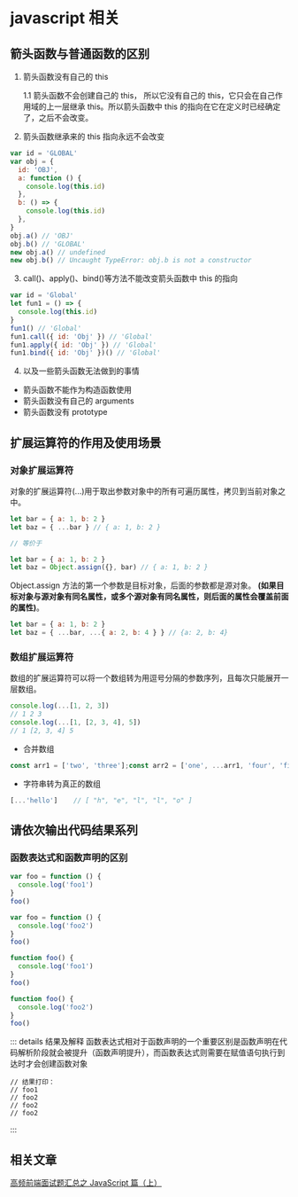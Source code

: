 # javascript 相关

## 箭头函数与普通函数的区别

1. 箭头函数没有自己的 this

   1.1 箭头函数不会创建自己的 this， 所以它没有自己的 this，它只会在自己作用域的上一层继承 this。所以箭头函数中 this 的指向在它在定义时已经确定了，之后不会改变。

2. 箭头函数继承来的 this 指向永远不会改变

```js
var id = 'GLOBAL'
var obj = {
  id: 'OBJ',
  a: function () {
    console.log(this.id)
  },
  b: () => {
    console.log(this.id)
  },
}
obj.a() // 'OBJ'
obj.b() // 'GLOBAL'
new obj.a() // undefined
new obj.b() // Uncaught TypeError: obj.b is not a constructor
```

3. call()、apply()、bind()等方法不能改变箭头函数中 this 的指向

```js
var id = 'Global'
let fun1 = () => {
  console.log(this.id)
}
fun1() // 'Global'
fun1.call({ id: 'Obj' }) // 'Global'
fun1.apply({ id: 'Obj' }) // 'Global'
fun1.bind({ id: 'Obj' })() // 'Global'
```

4. 以及一些箭头函数无法做到的事情

- 箭头函数不能作为构造函数使用
- 箭头函数没有自己的 arguments
- 箭头函数没有 prototype

## 扩展运算符的作用及使用场景

### 对象扩展运算符

对象的扩展运算符(...)用于取出参数对象中的所有可遍历属性，拷贝到当前对象之中。

```js
let bar = { a: 1, b: 2 }
let baz = { ...bar } // { a: 1, b: 2 }

// 等价于

let bar = { a: 1, b: 2 }
let baz = Object.assign({}, bar) // { a: 1, b: 2 }
```

Object.assign 方法的第一个参数是目标对象，后面的参数都是源对象。
**(如果目标对象与源对象有同名属性，或多个源对象有同名属性，则后面的属性会覆盖前面的属性)**。

```js
let bar = { a: 1, b: 2 }
let baz = { ...bar, ...{ a: 2, b: 4 } } // {a: 2, b: 4}
```

### 数组扩展运算符
数组的扩展运算符可以将一个数组转为用逗号分隔的参数序列，且每次只能展开一层数组。
```js 
console.log(...[1, 2, 3])
// 1 2 3
console.log(...[1, [2, 3, 4], 5])
// 1 [2, 3, 4] 5
```

- 合并数组
```js
const arr1 = ['two', 'three'];const arr2 = ['one', ...arr1, 'four', 'five'];// ["one", "two", "three", "four", "five"]
```

- 字符串转为真正的数组
```js
[...'hello']    // [ "h", "e", "l", "l", "o" ]

```

## 请依次输出代码结果系列

### 函数表达式和函数声明的区别

```js
var foo = function () {
  console.log('foo1')
}
foo()

var foo = function () {
  console.log('foo2')
}
foo()

function foo() {
  console.log('foo1')
}
foo()

function foo() {
  console.log('foo2')
}
foo()
```

::: details 结果及解释
函数表达式相对于函数声明的一个重要区别是函数声明在代码解析阶段就会被提升（函数声明提升），而函数表达式则需要在赋值语句执行到达时才会创建函数对象

```text
// 结果打印：
// foo1
// foo2
// foo2
// foo2
```

:::

## 相关文章

[高频前端面试题汇总之 JavaScript 篇（上）](https://juejin.cn/post/6940945178899251230)

